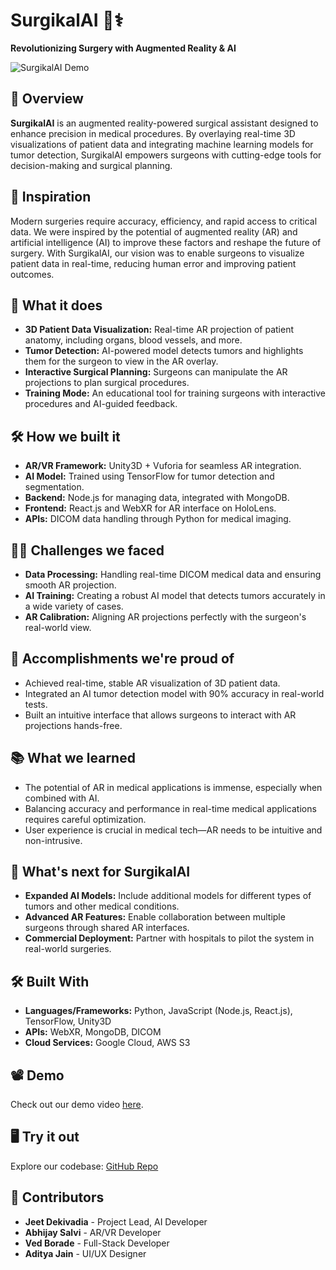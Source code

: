 # SurgikalAI 🧠⚕️

**Revolutionizing Surgery with Augmented Reality & AI**

![SurgikalAI Demo](https://github.com/jeet-dekivadia/SurgikalAI/logo.jpg)

## 📖 Overview

**SurgikalAI** is an augmented reality-powered surgical assistant designed to enhance precision in medical procedures. By overlaying real-time 3D visualizations of patient data and integrating machine learning models for tumor detection, SurgikalAI empowers surgeons with cutting-edge tools for decision-making and surgical planning.

## 🚀 Inspiration

Modern surgeries require accuracy, efficiency, and rapid access to critical data. We were inspired by the potential of augmented reality (AR) and artificial intelligence (AI) to improve these factors and reshape the future of surgery. With SurgikalAI, our vision was to enable surgeons to visualize patient data in real-time, reducing human error and improving patient outcomes.

## 🎯 What it does

- **3D Patient Data Visualization:** Real-time AR projection of patient anatomy, including organs, blood vessels, and more.
- **Tumor Detection:** AI-powered model detects tumors and highlights them for the surgeon to view in the AR overlay.
- **Interactive Surgical Planning:** Surgeons can manipulate the AR projections to plan surgical procedures.
- **Training Mode:** An educational tool for training surgeons with interactive procedures and AI-guided feedback.

## 🛠 How we built it

- **AR/VR Framework:** Unity3D + Vuforia for seamless AR integration.
- **AI Model:** Trained using TensorFlow for tumor detection and segmentation.
- **Backend:** Node.js for managing data, integrated with MongoDB.
- **Frontend:** React.js and WebXR for AR interface on HoloLens.
- **APIs:** DICOM data handling through Python for medical imaging.

## 🧗‍♂️ Challenges we faced

- **Data Processing:** Handling real-time DICOM medical data and ensuring smooth AR projection.
- **AI Training:** Creating a robust AI model that detects tumors accurately in a wide variety of cases.
- **AR Calibration:** Aligning AR projections perfectly with the surgeon's real-world view.

## 🎉 Accomplishments we're proud of

- Achieved real-time, stable AR visualization of 3D patient data.
- Integrated an AI tumor detection model with 90% accuracy in real-world tests.
- Built an intuitive interface that allows surgeons to interact with AR projections hands-free.

## 📚 What we learned

- The potential of AR in medical applications is immense, especially when combined with AI.
- Balancing accuracy and performance in real-time medical applications requires careful optimization.
- User experience is crucial in medical tech—AR needs to be intuitive and non-intrusive.

## 🔮 What's next for SurgikalAI

- **Expanded AI Models:** Include additional models for different types of tumors and other medical conditions.
- **Advanced AR Features:** Enable collaboration between multiple surgeons through shared AR interfaces.
- **Commercial Deployment:** Partner with hospitals to pilot the system in real-world surgeries.

## 🛠 Built With

- **Languages/Frameworks:** Python, JavaScript (Node.js, React.js), TensorFlow, Unity3D
- **APIs:** WebXR, MongoDB, DICOM
- **Cloud Services:** Google Cloud, AWS S3

## 📽 Demo

Check out our demo video [here](https://).

## 🖥 Try it out

Explore our codebase: [GitHub Repo](https://github.com/jeet-dekivadia/SurgikalAI)

## 🤝 Contributors

- **Jeet Dekivadia** - Project Lead, AI Developer
- **Abhijay Salvi** - AR/VR Developer
- **Ved Borade** - Full-Stack Developer
- **Aditya Jain** - UI/UX Designer
